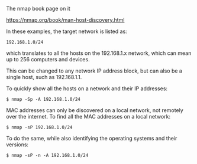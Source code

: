 
The nmap book page on it

https://nmap.org/book/man-host-discovery.html

In these examples, the target network is listed as:

	192.168.1.0/24

which translates to all the hosts on the 192.168.1.x network, which can mean up to 256 computers and devices.

This can be changed to any network IP address block, but can also be a single host, such as 192.168.1.1.

To quickly show all the hosts on a network and their IP addresses:

	$ nmap -Sp -A 192.168.1.0/24

MAC addresses can only be discovered on a local network, not remotely over the internet. To find all the MAC addresses on a local network:

	$ nmap -sP 192.168.1.0/24


To do the same, while also identifying the operating systems and their versions:

	$ nmap -sP -n -A 192.168.1.0/24
